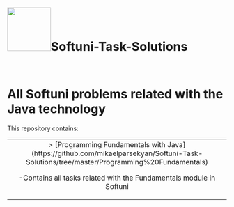 <h1><img src="https://softuni.bg/Content/images/about-page/softuni.png" width="100">Softuni-Task-Solutions</h1> <br/>
<h1>All Softuni problems related with the Java technology</h1>
<p>This repository contains:</p>
<table>
  <tbody>
    <tr>
      <td align="center" valign="middle">
        > [Programming Fundamentals with Java](https://github.com/mikaelparsekyan/Softuni-Task-Solutions/tree/master/Programming%20Fundamentals)
        <p>-Contains all tasks related with the Fundamentals module in Softuni</p>
      </td>
    </tr>
  </tbody>
</table>